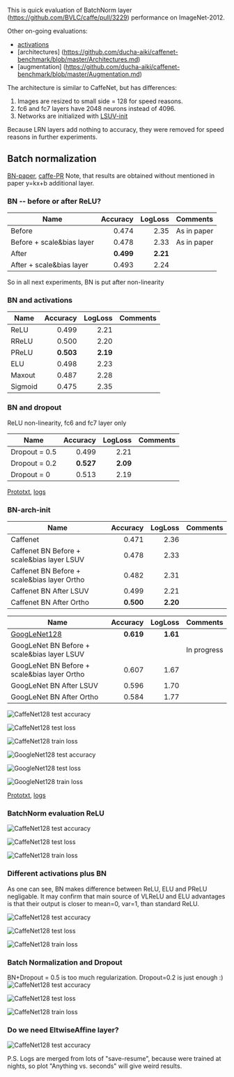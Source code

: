 This is quick evaluation of BatchNorm layer (https://github.com/BVLC/caffe/pull/3229) performance on ImageNet-2012. 

Other on-going evaluations:
- [activations](https://github.com/ducha-aiki/caffenet-benchmark/blob/master/Activations.md)
- [architectures] (https://github.com/ducha-aiki/caffenet-benchmark/blob/master/Architectures.md)
- [augmentation] (https://github.com/ducha-aiki/caffenet-benchmark/blob/master/Augmentation.md)

The architecture is similar to CaffeNet, but has differences:

1. Images are resized to small side = 128 for speed reasons.
2. fc6 and fc7 layers have 2048 neurons instead of 4096. 
3. Networks are initialized with [LSUV-init](http://arxiv.org/abs/1511.06422)

Because LRN layers add nothing to accuracy, they were removed for speed reasons in further experiments.


## Batch normalization
[BN-paper](http://arxiv.org/abs/1502.03167), [caffe-PR](https://github.com/BVLC/caffe/pull/3229)
Note, that results are obtained without mentioned in paper y=kx+b additional layer.

### BN -- before or after ReLU?
| Name    | Accuracy      | LogLoss | Comments  |
| -------|---------:| -------:|:-----------|
| Before |0.474| 2.35 | As in paper|
| Before + scale&bias layer |0.478| 2.33 | As in paper|
| After |**0.499**| **2.21** | |
| After + scale&bias layer |0.493| 2.24 | |

So in all next experiments, BN is put after non-linearity

### BN and activations

| Name    | Accuracy      | LogLoss | Comments  |
| -------|---------:| -------:|:-----------|
| ReLU |0.499| 2.21 | |
| RReLU |0.500| 2.20 | |
| PReLU |**0.503**| **2.19** | |
| ELU |0.498| 2.23 | |
| Maxout |0.487| 2.28| |
| Sigmoid |0.475| 2.35| |

### BN and dropout

ReLU non-linearity, fc6 and fc7 layer only

| Name    | Accuracy      | LogLoss | Comments  |
| -------|---------:| -------:|:-----------|
|  Dropout = 0.5 |0.499| 2.21 |  |
|  Dropout = 0.2 |**0.527**| **2.09** |  |
|  Dropout = 0 |0.513| 2.19 | |


[Prototxt](https://github.com/ducha-aiki/caffenet-benchmark/tree/master/prototxt), [logs](https://github.com/ducha-aiki/caffenet-benchmark/tree/master/logs)


### BN-arch-init
| Name    | Accuracy      | LogLoss | Comments  |
| -------|---------:| -------:|:-----------|
| Caffenet |0.471| 2.36 ||
| Caffenet BN Before + scale&bias layer LSUV|0.478| 2.33 | |
| Caffenet BN Before + scale&bias layer Ortho|0.482| 2.31 | |
| Caffenet BN After LSUV | 0.499 | 2.21 | |
| Caffenet BN After Ortho | **0.500** | **2.20** | |

| Name    | Accuracy      | LogLoss | Comments  |
| -------|---------:| -------:|:-----------|
| [GoogLeNet128](http://arxiv.org/abs/1409.4842) | **0.619** | **1.61** ||
| GoogLeNet BN Before + scale&bias layer LSUV||  | In progress|
| GoogLeNet BN Before + scale&bias layer Ortho| 0.607| 1.67 | |
| GoogLeNet BN After LSUV |0.596| 1.70 | |
| GoogLeNet BN After Ortho |0.584 | 1.77  | |


![CaffeNet128 test accuracy](/logs/bn_init/img/0caffe.png)


![CaffeNet128 test loss](/logs/bn_init/img/2caffe.png)


![CaffeNet128 train loss](/logs/bn_init/img/6caffe.png)


![GoogleNet128 test accuracy](/logs/bn_init/img/0google.png)


![GoogleNet128 test loss](/logs/bn_init/img/2google.png)


![GoogleNet128 train loss](/logs/bn_init/img/6google.png)
    
[Prototxt](https://github.com/ducha-aiki/caffenet-benchmark/tree/master/prototxt/bn_init), [logs](https://github.com/ducha-aiki/caffenet-benchmark/tree/master/logs/bn_init)


### BatchNorm evaluation ReLU

![CaffeNet128 test accuracy](/logs/img/0.png)


![CaffeNet128 test loss](/logs/img/2.png)


![CaffeNet128 train loss](/logs/img/6.png)


### Different activations plus BN
As one can see, BN makes difference between ReLU, ELU and PReLU negligable. 
It may confirm that main source of VLReLU and ELU advantages is that their output is closer to mean=0, var=1, than standard ReLU.

![CaffeNet128 test accuracy](/logs/img/bn_act0.png)


![CaffeNet128 test loss](/logs/img/bn_act2.png)


![CaffeNet128 train loss](/logs/img/bn_act6.png)

### Batch Normalization and Dropout
BN+Dropout = 0.5 is too much regularization. Dropout=0.2 is just enough :)
![CaffeNet128 test accuracy](/logs/img/bn_dropout0.png)


![CaffeNet128 test loss](/logs/img/bn_dropout2.png)


![CaffeNet128 train loss](/logs/img/bn_dropout6.png)


### Do we need EltwiseAffine layer?

![CaffeNet128 test accuracy](/logs/img/0_EA.png)

P.S. Logs are merged from lots of "save-resume", because were trained at nights, so plot "Anything vs. seconds" will give weird results. 
